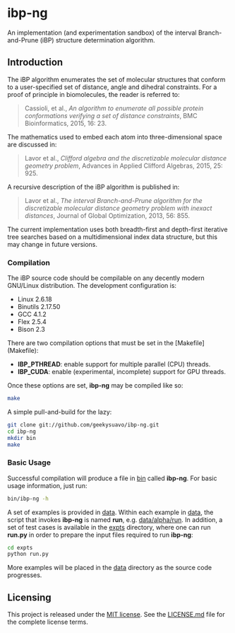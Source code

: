
# ibp-ng

An implementation (and experimentation sandbox) of the interval
Branch-and-Prune (iBP) structure determination algorithm.

## Introduction

The iBP algorithm enumerates the set of molecular structures that conform
to a user-specified set of distance, angle and dihedral constraints. For
a proof of principle in biomolecules, the reader is referred to:

> Cassioli, et al., _An algorithm to enumerate all possible protein
> conformations verifying a set of distance constraints_,
> BMC Bioinformatics, 2015, 16: 23.

The mathematics used to embed each atom into three-dimensional space are
discussed in:

> Lavor et al., _Clifford algebra and the discretizable molecular distance
> geometry problem_, Advances in Applied Clifford Algebras,
> 2015, 25: 925.

A recursive description of the iBP algorithm is published in:

> Lavor et al., _The interval Branch-and-Prune algorithm for the
> discretizable molecular distance geometry problem with inexact
> distances_, Journal of Global Optimization, 2013, 56: 855.

The current implementation uses both breadth-first and depth-first iterative
tree searches based on a multidimensional index data structure, but this may
change in future versions.

### Compilation

The iBP source code should be compilable on any decently modern
GNU/Linux distribution. The development configuration is:

 * Linux 2.6.18
 * Binutils 2.17.50
 * GCC 4.1.2
 * Flex 2.5.4
 * Bison 2.3

There are two compilation options that must be set in the
[Makefile] (Makefile):

 * **IBP_PTHREAD**: enable support for multiple parallel (CPU) threads.
 * **IBP_CUDA**: enable (experimental, incomplete) support for GPU threads.

Once these options are set, **ibp-ng** may be compiled like so:

```bash
make
```

A simple pull-and-build for the lazy:

```bash
git clone git://github.com/geekysuavo/ibp-ng.git
cd ibp-ng
mkdir bin
make
```

### Basic Usage

Successful compilation will produce a file in [bin](bin) called **ibp-ng**.
For basic usage information, just run:

```bash
bin/ibp-ng -h
```

A set of examples is provided in [data](data). Within each example in
[data](data), the script that invokes **ibp-ng** is named **run**, e.g.
[data/alpha/run](data/alpha/run). In addition, a set of test cases is
available in the [expts](expts) directory, where one can run **run.py**
in order to prepare the input files required to run **ibp-ng**:

```bash
cd expts
python run.py
```

More examples will be placed in the [data](data) directory as the source
code progresses.

## Licensing

This project is released under the
[MIT license](https://opensource.org/licenses/MIT). See the
[LICENSE.md](LICENSE.md) file for the complete license terms.
